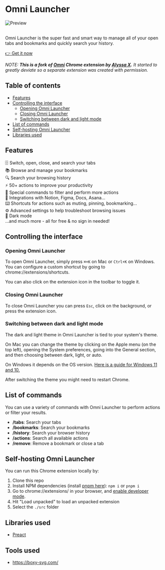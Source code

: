 # Omni Launcher

![Preview](preview.gif)
<br>
<br>

Omni Launcher is the super fast and smart way to manage all of your open tabs and bookmarks and quickly search your history.

[👉 Get it now](https://chrome.google.com/webstore/detail/flash/fbjoongeclchimbjngcgdkoaoeoponmj)

_NOTE: **This is a fork of [Omni](https://github.com/alyssaxuu/omni) Chrome extension by [Alyssa X](https://alyssax.com).** It started to greatly deviate so a separate extension was created with permission._ 

## Table of contents

- [Features](#features)
- [Controlling the interface](#controlling-the-interface)
  - [Opening Omni Launcher](#opening-omni-launcher)
  - [Closing Omni Launcher](#closing-omni-launcher)
  - [Switching between dark and light mode](#switching-between-dark-and-light-mode)
- [List of commands](#list-of-commands)
- [Self-hosting Omni Launcher](#self-hosting-omni-launcher)
- [Libraries used](#libraries-used)

## Features

🗄 Switch, open, close, and search your tabs<br> 📚 Browse and manage your bookmarks<br> 🔍 Search your browsing history<br> ⚡️ 50+ actions to improve your productivity<br> 🔮 Special commands to filter and perform more actions<br> 🧩 Integrations with Notion, Figma, Docs, Asana...<br> ⌨️ Shortcuts for actions such as muting, pinning, bookmarking...<br> ⚙️ Advanced settings to help troubleshoot browsing issues<br> 🌙 Dark mode<br> ...and much more - all for free & no sign in needed!

## Controlling the interface

### Opening Omni Launcher

To open Omni Launcher, simply press `⌘+K` on Mac or `Ctrl+K` on Windows. You can configure a custom shortcut by going to chrome://extensions/shortcuts.

You can also click on the extension icon in the toolbar to toggle it.

### Closing Omni Launcher

To close Omni Launcher you can press `Esc`, click on the background, or press the extension icon.

### Switching between dark and light mode

The dark and light theme in Omni Launcher is tied to your system's theme.

On Mac you can change the theme by clicking on the Apple menu (on the top left), opening the System preferences, going into the General section, and then choosing between dark, light, or auto.

On Windows it depends on the OS version. [Here is a guide for Windows 11 and 10.](https://support.microsoft.com/en-us/windows/change-desktop-background-and-colors-176702ca-8e24-393b-15f2-b15b38f69de6#ID0EBF=Windows_11)

After switching the theme you might need to restart Chrome.

## List of commands

You can use a variety of commands with Omni Launcher to perform actions or filter your results.

- **/tabs**: Search your tabs
- **/bookmarks**: Search your bookmarks
- **/history**: Search your browser history
- **/actions**: Search all available actions
- **/remove**: Remove a bookmark or close a tab

## Self-hosting Omni Launcher

You can run this Chrome extension locally by:

1. Clone this repo
2. Install NPM dependencies (install [pnpm here](https://pnpm.io/installation)): `npm i` or `pnpm i` 
3. Go to chrome://extensions/ in your browser, and [enable developer mode](https://developer.chrome.com/docs/extensions/mv2/faq/#:~:text=You%20can%20start%20by%20turning,a%20packaged%20extension%2C%20and%20more.).
4. Hit "Load unpacked" to load an unpacked extension
5. Select the `./src` folder

## Libraries used

- [Preact](https://preactjs.com/)

## Tools used

- https://boxy-svg.com/
